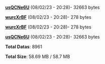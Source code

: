 [**usQCNe6U**](/data/usQCNe6U.txt) (08/02/23 - 20:28)- 32663 bytes

[**wurcXrBF**](/data/wurcXrBF.txt) (08/02/23 - 20:28)- 278 bytes

[**wurcXrBF**](/data/wurcXrBF.txt) (08/02/23 - 20:28)- 278 bytes

[**usQCNe6U**](/data/usQCNe6U.txt) (08/02/23 - 20:28)- 32663 bytes

**Total Datas**: 8961

**Total Size**: 58.69 MB / 58.7 MB
